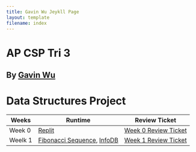 ```yaml
---
title: Gavin Wu Jeykll Page
layout: template
filename: index
--- 
```


# AP CSP Tri 3

## By [Gavin Wu](https://github.com/GavinYWu)

# Data Structures Project

|Weeks|Runtime|Review Ticket|
| - | - | - |
|Week 0|[Replit](https://replit.com/@GavinWu3/Gavin-2#)|[Week 0 Review Ticket](https://github.com/GavinYWu/Gavin/issues/1)|
|Weelk 1|[Fibonacci Sequence](https://replit.com/@GavinWu3/Gavin-1#week1/fibonacci.py), [InfoDB](https://replit.com/@GavinWu3/Gavin-1#week1/infodb.py)|[Week 1 Review Ticket](https://github.com/GavinYWu/Gavin/issues/2)|
